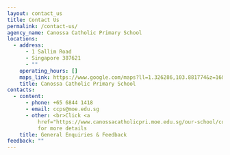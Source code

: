 ```yaml
---
layout: contact_us
title: Contact Us
permalink: /contact-us/
agency_name: Canossa Catholic Primary School
locations:
  - address:
      - 1 Sallim Road
      - Singapore 387621
      - ""
    operating_hours: []
    maps_link: https://www.google.com/maps?ll=1.326286,103.881774&z=16&t=m&hl=en&gl=SG&mapclient=embed&cid=8325327445205013778
    title: Canossa Catholic Primary School
contacts:
  - content:
      - phone: +65 6844 1418
      - email: ccps@moe.edu.sg
      - other: <br>Click <a
          href="https://www.canossacatholicpri.moe.edu.sg/our-school/contact-us/">here</a>
          for more details
    title: General Enquiries & Feedback
feedback: ""
---
```

